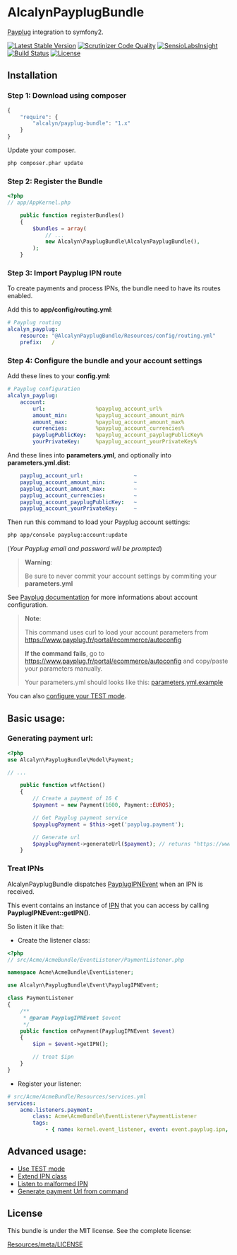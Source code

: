 AlcalynPayplugBundle
====================

[Payplug](https://www.payplug.fr/) integration to symfony2.

[![Latest Stable Version](https://poser.pugx.org/alcalyn/payplug-bundle/v/stable.svg)](https://packagist.org/packages/alcalyn/payplug-bundle)
[![Scrutinizer Code Quality](https://scrutinizer-ci.com/g/alcalyn/payplug-bundle/badges/quality-score.png?b=master)](https://scrutinizer-ci.com/g/alcalyn/payplug-bundle/?branch=master)
[![SensioLabsInsight](https://insight.sensiolabs.com/projects/5db1af60-63e4-40a6-bb5a-671725d9ac73/mini.png)](https://insight.sensiolabs.com/projects/5db1af60-63e4-40a6-bb5a-671725d9ac73)
[![Build Status](https://travis-ci.org/alcalyn/payplug-bundle.svg?branch=master)](https://travis-ci.org/alcalyn/payplug-bundle)
[![License](https://poser.pugx.org/alcalyn/payplug-bundle/license.svg)](https://packagist.org/packages/alcalyn/payplug-bundle)

## Installation


### Step 1: Download using composer

``` js
{
    "require": {
        "alcalyn/payplug-bundle": "1.x"
    }
}
```

Update your composer.

``` bash
php composer.phar update
```


### Step 2: Register the Bundle

``` php
<?php
// app/AppKernel.php

    public function registerBundles()
    {
        $bundles = array(
            // ...
            new Alcalyn\PayplugBundle\AlcalynPayplugBundle(),
        );
    }
```


### Step 3: Import Payplug IPN route

To create payments and process IPNs, the bundle need to have its routes enabled.

Add this to **app/config/routing.yml**:

``` yml
# Payplug routing
alcalyn_payplug:
    resource: "@AlcalynPayplugBundle/Resources/config/routing.yml"
    prefix:   /
```


### Step 4: Configure the bundle and your account settings

Add these lines to your **config.yml**:

``` yaml
# Payplug configuration
alcalyn_payplug:
    account:
        url:                %payplug_account_url%
        amount_min:         %payplug_account_amount_min%
        amount_max:         %payplug_account_amount_max%
        currencies:         %payplug_account_currencies%
        payplugPublicKey:   %payplug_account_payplugPublicKey%
        yourPrivateKey:     %payplug_account_yourPrivateKey%
```

And these lines into **parameters.yml**, and optionally into **parameters.yml.dist**:

``` yaml
    payplug_account_url:                ~
    payplug_account_amount_min:         ~
    payplug_account_amount_max:         ~
    payplug_account_currencies:         ~
    payplug_account_payplugPublicKey:   ~
    payplug_account_yourPrivateKey:     ~
```

Then run this command to load your Payplug account settings:

``` bash
php app/console payplug:account:update
```

(*Your Payplug email and password will be prompted*)


> **Warning**:
>
> Be sure to never commit your account settings by commiting your **parameters.yml**

See [Payplug documentation](http://payplug-developer-documentation.readthedocs.org/en/latest/#configuration)
for more informations about account configuration.

> **Note**:
>
> This command uses curl to load your account parameters from https://www.payplug.fr/portal/ecommerce/autoconfig
>
> **If the command fails**, go to https://www.payplug.fr/portal/ecommerce/autoconfig
> and copy/paste your parameters manually.
>
> Your parameters.yml should looks like this:
> [parameters.yml.example](https://github.com/alcalyn/payplug-bundle/blob/master/Resources/doc/parameters.yml.example)

You can also [configure your TEST mode](https://github.com/alcalyn/payplug-bundle/blob/master/Resources/doc/test_mode.md).


## Basic usage:

### Generating payment url:

``` php
<?php
use Alcalyn\PayplugBundle\Model\Payment;

// ...

    public function wtfAction()
    {
        // Create a payment of 16 €
        $payment = new Payment(1600, Payment::EUROS);

        // Get Payplug payment service
        $payplugPayment = $this->get('payplug.payment');

        // Generate url
        $payplugPayment->generateUrl($payment); // returns "https://www.payplug.fr/p/aca8...ef?data=...&sign=..."
    }
```


### Treat IPNs

AlcalynPayplugBundle dispatches
[PayplugIPNEvent](https://github.com/alcalyn/payplug-bundle/blob/master/Event/PayplugIPNEvent.php)
when an IPN is received.

This event contains an instance of [IPN](https://github.com/alcalyn/payplug-bundle/blob/master/Model/IPN.php)
that you can access by calling **PayplugIPNEvent::getIPN()**.

So listen it like that:

 - Create the listener class:

``` php
<?php
// src/Acme/AcmeBundle/EventListener/PaymentListener.php

namespace Acme\AcmeBundle\EventListener;

use Alcalyn\PayplugBundle\Event\PayplugIPNEvent;

class PaymentListener
{
    /**
     * @param PayplugIPNEvent $event
     */
    public function onPayment(PayplugIPNEvent $event)
    {
        $ipn = $event->getIPN();

        // treat $ipn
    }
}
```

 - Register your listener:

``` yaml
# src/Acme/AcmeBundle/Resources/services.yml
services:
    acme.listeners.payment:
        class: Acme\AcmeBundle\EventListener\PaymentListener
        tags:
            - { name: kernel.event_listener, event: event.payplug.ipn, method: onPayment }
```


## Advanced usage:

 - [Use TEST mode](https://github.com/alcalyn/payplug-bundle/blob/master/Resources/doc/test_mode.md)
 - [Extend IPN class](https://github.com/alcalyn/payplug-bundle/blob/master/Resources/doc/extend_ipn.md)
 - [Listen to malformed IPN](https://github.com/alcalyn/payplug-bundle/blob/master/Resources/doc/malformed_ipn.md)
 - [Generate payment Url from command](https://github.com/alcalyn/payplug-bundle/blob/master/Resources/doc/generate_url_command.md)


## License

This bundle is under the MIT license. See the complete license:

[Resources/meta/LICENSE](https://github.com/alcalyn/payplug-bundle/blob/master/Resources/meta/LICENSE)
